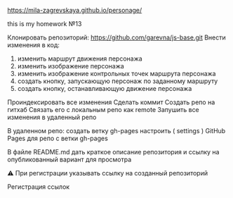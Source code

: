  https://mila-zagrevskaya.github.io/personage/





this is my homework №13

Клонировать репозиторий:      https://github.com/garevna/js-base.git
Внести изменения в код:

1. изменить маршрут движения персонажа
2. изменить изображение персонажа
3. изменить изображение контрольных точек маршрута персонажа
4. создать кнопку, запускающую персонаж по заданному маршруту
5. создать кнопку, останавливающую движение персонажа

Проиндексировать все изменения
Сделать коммит
Создать репо на гитхаб
Связать его с локальным репо как  remote
Запушить все изменения в удаленный репо

В удаленном репо:
   создать  ветку  gh-pages
   настроить ( settings )  GitHub Pages  для репо с ветки gh-pages

В файле  README.md   дать краткое описание репозитория
и ссылку на опубликованный вариант для просмотра


⚠️ При регистрации указывать ссылку на созданный репозиторий

Регистрация ссылок
